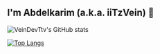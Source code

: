 ## I'm Abdelkarim (a.k.a. iiTzVein) 👋

![VeinDevTtv's GitHub stats](https://github-readme-stats.vercel.app/api?username=VeinDevTtv&show_icons=true&theme=radical)

[![Top Langs](https://github-readme-stats.vercel.app/api/top-langs/?username=VeinDevTtv)](https://github.com/VeinDevTtv/github-readme-stats)
